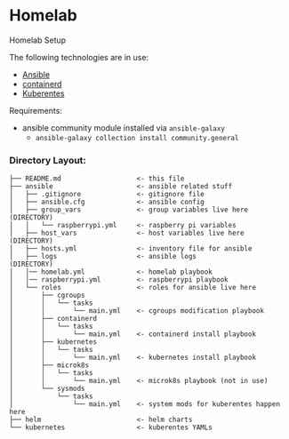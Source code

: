 # Homelab

Homelab Setup

The following technologies are in use:
- [Ansible](https://www.ansible.com/)
- [containerd](https://containerd.io/)
- [Kuberentes](https://kubernetes.io/)

Requirements:
- ansible community module installed via `ansible-galaxy`
  - `ansible-galaxy collection install community.general`
    
### Directory Layout:
``` 
├── README.md                   <- this file
├── ansible                     <- ansible related stuff
│   ├── .gitignore              <- gitignore file
│   ├── ansible.cfg             <- ansible config
│   ├── group_vars              <- group variables live here   (DIRECTORY)
│   │   └── raspberrypi.yml     <- raspberry pi variables      
│   ├── host_vars               <- host variables live here    (DIRECTORY)
│   ├── hosts.yml               <- inventory file for ansible  
│   ├── logs                    <- ansible logs                (DIRECTORY)
│   │── homelab.yml             <- homelab playbook
│   │── raspberrypi.yml         <- raspberrypi playbook
│   └── roles                   <- roles for ansible live here
│       ├── cgroups
│       │   └── tasks
│       │       └── main.yml    <- cgroups modification playbook
│       ├── containerd
│       │   └── tasks
│       │       └── main.yml    <- containerd install playbook
│       ├── kubernetes
│       │   └── tasks
│       │       └── main.yml    <- kubernetes install playbook
│       ├── microk8s
│       │   └── tasks
│       │       └── main.yml    <- microk8s playbook (not in use)
│       └── sysmods
│           └── tasks
│               └── main.yml    <- system mods for kuberentes happen here
├── helm                        <- helm charts
└── kubernetes                  <- kuberentes YAMLs
```







